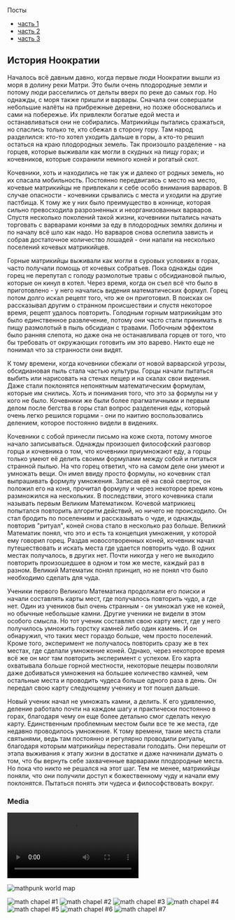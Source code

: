 Посты

- [часть 1](http://joyreactor.cc/post/5156500)
- [часть 2](http://joyreactor.cc/post/5159286)
- [часть 3](http://joyreactor.cc/post/5166195)

## История Ноократии

Началось всё давным давно, когда первые люди Ноократии вышли из моря в долину реки Матри. Это были очень плодородные земли и потому люди расселились от дельты вверх по реке до самых гор. Но однажды, с моря также пришли и варвары. Сначала они совершали небольшие налёты на прибрежные деревни, но позже обосновались и сами на побережье. Их привлекли богатые едой места и останавливаться они не собирались. Матрикийцы пытались сражаться, но спаслись только те, кто сбежал в сторону гору. Там народ разделился: кто-то хотел уходить дальше в горы, а кто-то решил остаться на краю плодородных земель. Так произошло разделение - на горцев, которые выживали как могли в скудных на пищу горах; и кочевников, которые сохранили немного коней и рогатый скот.

Кочевники, хоть и находились не так уж и далеко от родных земель, но их спасала мобильность. Постоянно передвигаясь с место на место, кочевые матрикийцы не привлекали к себе особо внимания варваров. В случае опасности - кочевники срывались с места и уходили на другие пастбища. К тому же у них было преимущество в коннице, которая сильно превосходила разрозненных и неорганизованных варваров. Спустя несколько поколений такой жизни, кочевники пытались начать торговать с варварами конями за еду в плодородных землях долины и по началу всё шло как надо. Но варваров снова ослепила зависть и собрав достаточное количество лошадей - они напали на несколько поселений кочевых матрикийцев.

Горные матрикийцы выживали как могли в суровых условиях в горах, часто получали помощь от кочевых собратьев. Пока однажды один горец не перепутал с голоду размолотые травы с обсидиановой пылью, которые он кинул в котел. Через время, когда он съел всё что было в приготовлено - у него начались видения математических формул. Горец потом долго искал рецепт того, что же он приготовил. В поисках он рассказывал другим о странном происшествии и спустя некоторое время, рецепт удалось повторить. Голодным горным матрикийцам это было единственное развлечение, потому они часто стали принимать в пищу размолотый в пыль обсидиан с травами. Побочным эффектом было ранняя слепота, но даже она не останавливала горцев от того, что бы требовать от окружающих готовить им это варево. Никто еще не понимал что за странности они видят.

К тому времени, когда кочевники сбежали от новой варварской угрозы, обсидиановая пыль стала частью культуры. Горцы начали пытаться выбить или нарисовать на стенах пещер и на скалах свои видения. Даже стали поклонятся непонятным математическим формулам, которые им снились. Хоть и понимания того, что это за формулы ни у кого не было. Кочевники же были более прагматичными и первым делом после бегства в горы стал вопрос разделения еды, который очень легко решился горцами - они по наитию воспользовались делением, которое постоянно видели в видениях.

Кочевники с собой принесли письмо на коже скота, потому многое начало записываться. Однажды произошел философский разговор горца и кочевника о том, что кочевники приумножают еду, а горцы только умеют её делить своими формулами между собой и питаться странной пылью. На что горец ответил, что на самом деле они умеют и умножать вещи. Он имел ввиду просто формулы, но кочевник стал выпрашивать формулу умножения. Записав её на свой сверток, он положил его на коня, прочитал формулу и через некоторое время конь размножился на нескольких. В последствии, этого кочевника стали называть первым Великим Математиком. Кочевой матрикиец попытался повторить алгоритм действий, но ничего не происходило. Он стал бродить по поселениям и рассказывать о чуде, и однажды, повторив "ритуал", коней снова стало в несколько раз больше. Великий Математик понял, что это и есть та концепция умножения, у которой ему говорил горец. Раздав новосотворенных коней, кочевник начал путешествовать и искать места где удается повторить чудо. В одних местах получалось, в других нет. Почти никогда у него не выходило повторить произошедшее в одном и том же месте, каждый раз в разном. Великий Математик понял принцип, но не понял что было необходимо сделать для чуда.

Ученики первого Великого Математика продолжали его поиски и начали составлять карты мест, где получалось повторить чудо, а где нет. Один из учеников был очень странным - он умножал уже не коней, но обычные небольшые камни. Другие ученики не видели в этом особого смысла. Но тот ученик составлял свою карту мест, где у него получилось умножить горстку камней либо один камень. И он обнаружил, что таких мест гораздо больше, чем просто поселений. Кроме того, эксперимент не получалось повторить сразу же в тех местах, где сделали умножение коней. Однако, через некоторое время всё же он мог там повторить эксперимент с успехом. Его карта охватывала больше горной местности, некоторые пещеры позволяли даже добиваться умножения на большее количество камней, чем остальные места и проводить чудеса больше одного раза в день. Он передал свою карту следующему ученику и тот пошел дальше.

Новый ученик начал не умножать камни, а делить. К его удивлению, деление работало почти на каждом шагу и практически постоянно в горах, благодаря чему он еще более детально смог сделать некую карту. Единственным проблемным местом были все те же места, где недавно проводилось умножение. К тому времени, такие места стали святынями, ведь там постоянно и регулярно проводили ритуалы, благодаря которым матрикийцы переставали голодать. Они перешли от этапа выживания к этапу жизни в достатке и даже начнинали думать о том, что бы вернуть себе захваченные варварами плодородные места. Но пока что никто не решался на этот шаг. Тем не менее, матрикийцы поняли, что они получили доступ к божественному чуду и начали ему поклонятся. Пытаться понять эти чудеса и философствовать вокруг.

### Media

![noocracy mountains](https://openseauserdata.com/files/c6ae6ad60221f9858e17f2e148f60161.mp4)

![mathpunk world map](https://lh3.googleusercontent.com/2JkwqRDUfHh6iUCkN12swaM_6qh1Cifb3oUklVVzF9enck28zmY3p562s4EHhgeiDZAd3xjsCzjo3Hmwh3DXGqWupMz7P-c5yzZcxAg=s0)

![math chapel #1](https://lh3.googleusercontent.com/D4h4WNVSDt86F2Hj9Iu7BDaUcHv3A_GvSTa6X96XfCYFMv5PPPdpd9ftPgez8290Ve9hvc-BWeYGQziaw87Tv26BvH64wELn3hX-u4Y=s0)
![math chapel #2](https://lh3.googleusercontent.com/0lSUs8yfj5FvaKAhvJYl5-63uXOLDZT8-ZWaHfOmceKkn_bxkNsnp7o44TYvcwgWAuEh-BQSgRJ620EJxHDAtuRx0QGMxHFgRqmIRw=s0)
![math chapel #3](https://lh3.googleusercontent.com/vZN5x5CujIBOtQq6eWmNlEsOhcE2RMlPEC48yDNieA_O5CvflN08GrYmzesvk3SasSedfse0wmoW7Qy9OlJjdErC9t1Gw45LYaZVj4c=s0)
![math chapel #4](https://lh3.googleusercontent.com/oGECAOgpB80qcf6StZiAwrXWeGJtbYAM9wuJuNzKLfD10bG-6bl_G_EiK1dMYog4gDlemHtAlzYfOfSDWKuFsL_gyEHB8z0p04Wz=s0)
![math chapel #5](https://lh3.googleusercontent.com/5kbBIedMjfvGI1ZCyuuFW_Avp1Gefg8_BehVXopK9ycXjToBdyRmcpzakcJ2WQwb0XeufEQ-knKZYQGwRGFIUe8XssKhBPfpXq-6wg=s0)
![math chapel #6](https://lh3.googleusercontent.com/KxbeSB_CFgUe4IWiSTZoPmNk5NZka9jIubLPUJCLp7E381x53a4SLuFpQG0Ggo9D-Yts-fGCUycEHU9aQFfw3GW1fPmUTd_m22Yzktg=s0)
![math chapel #7](https://lh3.googleusercontent.com/mIb8cGHKv-FosR2z4gdby_0Ts0byQku76xbGrJBHXScr0vaIb31QNZvGgtU3b5YadgnqGkYjn3ZcvGsn_Nma9faSp-cYMEwn0nj0eg=s0)
